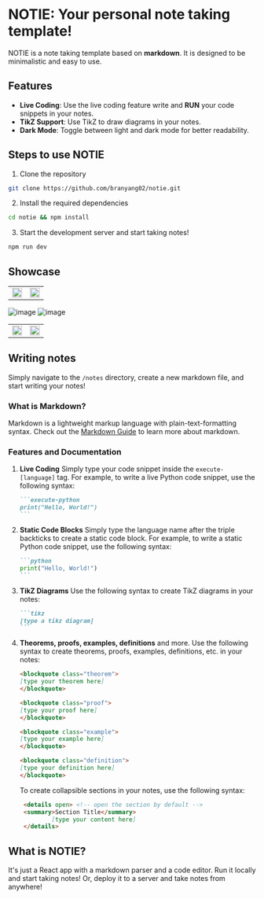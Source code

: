 # NOTIE: Your personal note taking template!

NOTIE is a note taking template based on **markdown**. It is designed to be minimalistic and easy to use.

## Features

- **Live Coding**: Use the live coding feature write and **RUN** your code snippets in your notes.
- **TikZ Support**: Use TikZ to draw diagrams in your notes.
- **Dark Mode**: Toggle between light and dark mode for better readability.

## Steps to use NOTIE

1. Clone the repository

```bash
git clone https://github.com/branyang02/notie.git
```

2. Install the required dependencies

```bash
cd notie && npm install
```

3. Start the development server and start taking notes!

```bash
npm run dev
```

## Showcase

<!-- ![image](https://github.com/branyang02/notie/assets/107154811/c7d2ac58-2f48-4e1f-af82-bfeec266c1f7)
![image](https://github.com/branyang02/notie/assets/107154811/17fe3a55-64b7-49a0-b3c1-80a2072b5e1c) -->
<table>
  <tr>
    <td><img src="https://github.com/branyang02/notie/assets/107154811/c7d2ac58-2f48-4e1f-af82-bfeec266c1f7"width="100%"/></td>
    <td><img src="https://github.com/branyang02/notie/assets/107154811/17fe3a55-64b7-49a0-b3c1-80a2072b5e1c" width="100%"/></td>
  </tr>
</table>

![image](https://github.com/branyang02/notie/assets/107154811/f0438d26-847b-4859-84f2-9a5ff93420a2)
![image](https://github.com/branyang02/notie/assets/107154811/b33df6d2-2837-44aa-8648-7b85bdbabdee)

<!-- ![image](https://github.com/branyang02/notie/assets/107154811/103f8f2c-6621-4e01-9c5c-c2b8d3f5b5b8)
![image](https://github.com/branyang02/notie/assets/107154811/935ed296-2cad-4bd1-af7f-3d256a3fc54c) -->

<table>
  <tr>
    <td><img src="https://github.com/branyang02/notie/assets/107154811/103f8f2c-6621-4e01-9c5c-c2b8d3f5b5b8" width="100%"/></td>
    <td><img src="https://github.com/branyang02/notie/assets/107154811/935ed296-2cad-4bd1-af7f-3d256a3fc54c"  width="100%"/></td>
  </tr>
</table>

## Writing notes

Simply navigate to the `/notes` directory, create a new markdown file, and start writing your notes!

### What is Markdown?

Markdown is a lightweight markup language with plain-text-formatting syntax. Check out the [Markdown Guide](https://www.markdownguide.org/) to learn more about markdown.

### Features and Documentation

1. **Live Coding**
   Simply type your code snippet inside the `execute-[language]` tag. For example, to write a live Python code snippet, use the following syntax:
   ````markdown
   ```execute-python
   print("Hello, World!")
   ```
   ````
2. **Static Code Blocks**
   Simply type the language name after the triple backticks to create a static code block. For example, to write a static Python code snippet, use the following syntax:
   ````markdown
   ```python
   print("Hello, World!")
   ```
   ````
3. **TikZ Diagrams**
   Use the following syntax to create TikZ diagrams in your notes:
   ````markdown
   ```tikz
   [type a tikz diagram]
   ```
   ````
4. **Theorems, proofs, examples, definitions** and more.
   Use the following syntax to create theorems, proofs, examples, definitions, etc. in your notes:

   ```markdown
   <blockquote class="theorem">
   [type your theorem here]
   </blockquote>
   ```

   ```markdown
   <blockquote class="proof">
   [type your proof here]
   </blockquote>
   ```

   ```markdown
   <blockquote class="example">
   [type your example here]
   </blockquote>
   ```

   ```markdown
   <blockquote class="definition">
   [type your definition here]
   </blockquote>
   ```

   To create collapsible sections in your notes, use the following syntax:

   ```markdown
    <details open> <!-- open the section by default -->
    <summary>Section Title</summary>
            [type your content here]
    </details>
   ```

## What is NOTIE?

It's just a React app with a markdown parser and a code editor. Run it locally and start taking notes! Or, deploy it to a server and take notes from anywhere!
